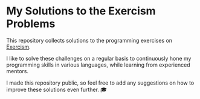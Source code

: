 # My Solutions to the Exercism Problems

This repository collects solutions to the programming exercises on [Exercism](exercism.io).

I like to solve these challenges on a regular basis to continuously hone my programming skills in various languages, 
while learning from experienced mentors.

I made this repository public, so feel free to add any suggestions on how to improve these solutions even further. 🎓
